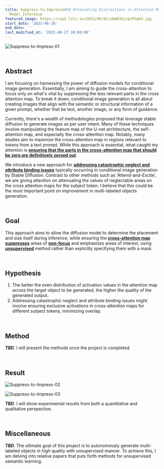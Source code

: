 ```yaml
---
title: Suppress-to-Impress&#58 Attenuating Distractions in Attention Maps for Diffusion
  Model Inference
featured_image: https://vip2.loli.io/2023/09/01/sNmB38jzgvPGq69.jpg
start_date: '2023-06-28'
end_date: ''
last_modified_at: '2023-08-27 18:00:00'
---
```





![Suppress-to-Impress-01](https://vip2.loli.io/2023/09/01/sNmB38jzgvPGq69.jpg)

<br/>

## Abstract



I am focusing on harnessing the power of diffusion models for conditional image generation. Essentially, I am aiming to guide the cross-attention to focus only on what's vital by suppressing the less relevant parts in the cross attention map. To break it down, conditional image generation is all about creating images that align with the semantic or structural information of a given prompt, whether that be text, another image, or any form of guidance.

Currently, there's a wealth of methodologies proposed that leverage stable diffusion to generate images as per user intent. Many of these techniques involve manipulating the feature map of the U-net architecture, the self-attention map, and especially the cross-attention map. Notably, many studies aim to maximize the cross-attention map in regions relevant to tokens from a text prompt. While this approach is essential, what caught my attention is **<u>ensuring that the parts in the cross-attention map that should be zero are definitively zeroed out</u>**.

We introduce a new approach for **<u>addressing catastrophic neglect and attribute binding issues</u>** typically occurring in conditional image generation by Stable Diffusion. Contrast to other methods such as 'Attend-and-Excite', we are giving attention on attenuating the values of neglectable areas on the cross attention maps for the subject token. I believe that this could be the most important point on improvement in multi-labeled objects generation.



<br/>

## Goal



This approach aims to allow the diffusion model to determine the placement and size itself during inference, while ensuring the <u>**cross-attention map** **suppresses**</u> areas of **<u>non-focus</u>** and emphasizes areas of interest, using **<u>unsupervised</u>** method rather than explicitly specifying them with a mask.



<br/>

## Hypothesis



1. The better the even distribution of activation values in the attention map across the target object to be generated, the higher the quality of the generated output.
2. Addressing catastrophic neglect and attribute binding issues might involve ensuring exclusive activations in cross-attention maps for different subject tokens, minimizing overlap.

<br/>



## Method



***TBD***. I will present the methods once the project is completed.



<br/>

## Result

![Suppress-to-Impress-02](https://vip2.loli.io/2023/09/01/52MKT6GFB8LVd4s.jpg)

![Suppress-to-Impress-03](https://vip2.loli.io/2023/09/01/YMgJZQcrIapHFUy.jpg)



***TBD***. I will show experimental results from both a quantitative and qualitative perspective.



<br/>

## Miscellaneous



***TBD***. The ultimate goal of this project is to autonomously generate multi-labeled objects in high quality with unsupervised manner. To achieve this, I am delving into relative papers that puts forth methods for unsupervised semantic learning.
